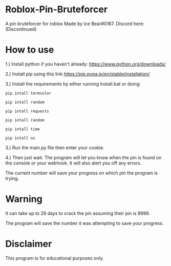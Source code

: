 # Roblox-Pin-Bruteforcer
A pin bruteforcer for roblox
Made by Ice Bear#0167. Discord here: (Discontinued)
# How to use
1.) Install python if you haven't already: https://www.python.org/downloads/

2.) Install pip using this link https://pip.pypa.io/en/stable/installation/

3.) Install the requirements by either running install.bat or doing:

`pip intall termcolor` 

`pip intall random` 

`pip intall requests`

`pip intall random` 

`pip intall time`

`pip intall os`

3.) Run the main.py file then enter your cookie.

4.) Then just wait. The program will let you know when the pin is found on the console or your webhook. It will also alert you off any errors.

The current number will save your progress on which pin the program is trying.
# Warning
It can take up to 29 days to crack the pin assuming their pin is 9999.

The program will save the number it was attempting to save your progress.
# Disclaimer
This program is for educational purposes only.
